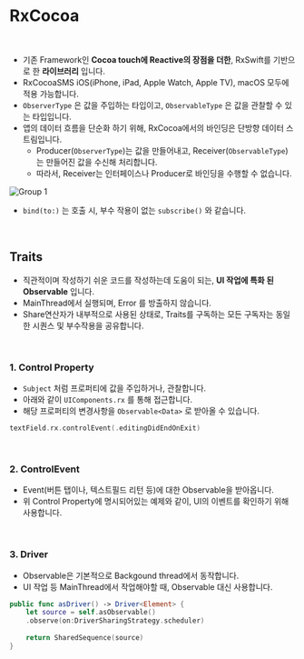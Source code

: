 # RxCocoa

<br>

- 기존 Framework인 **Cocoa touch에 Reactive의 장점을 더한**, RxSwift를 기반으로 한 **라이브러리** 입니다.
- RxCocoaSMS iOS(iPhone, iPad, Apple Watch, Apple TV), macOS 모두에 적용 가능합니다.
- `ObserverType` 은 값을 주입하는 타입이고, `ObservableType` 은 값을 관찰할 수 있는 타입입니다.
- 앱의 데이터 흐름을 단순화 하기 위해, RxCocoa에서의 바인딩은 단방향 데이터 스트림입니다.
  - Producer(`ObserverType`)는 값을 만들어내고, Receiver(`ObservableType`)는 만들어진 값을 수신해 처리합니다.
  - 따라서, Receiver는 인터페이스나 Producer로 바인딩을 수행할 수 없습니다.


![Group 1](https://user-images.githubusercontent.com/92635121/193748281-7d4138d9-5832-4c09-a4d1-fa7e0c0f08ff.png)

- `bind(to:)` 는 호출 시, 부수 작용이 없는 `subscribe()` 와 같습니다.

<br>

## Traits

- 직관적이며 작성하기 쉬운 코드를 작성하는데 도움이 되는, **UI 작업에 특화 된 Observable** 입니다.
- MainThread에서 실행되며, Error 를 방출하지 않습니다.
- Share연산자가 내부적으로 사용된 상태로, Traits를 구독하는 모든 구독자는 동일한 시퀀스 및 부수작용을 공유합니다.

<br>

### 1. Control Property

- `Subject` 처럼 프로퍼티에 값을 주입하거나, 관찰합니다.
- 아래와 같이 `UIComponents.rx` 를 통해 접근합니다.
- 해당 프로퍼티의 변경사항을 `Observable<Data>` 로 받아올 수 있습니다.

```swift
textField.rx.controlEvent(.editingDidEndOnExit)
```

<br>

### 2. ControlEvent

- Event(버튼 탭이나, 텍스트필드 리턴 등)에 대한 Observable을 받아옵니다.
- 위 Control Property에 명시되어있는 예제와 같이, UI의 이벤트를 확인하기 위해 사용합니다.

<br>

### 3. Driver

- Observable은 기본적으로 Backgound thread에서 동작합니다.
- UI 작업 등 MainThread에서 작업해야할 때, Observable 대신 사용합니다. 

```swift
public func asDriver() -> Driver<Element> {
  	let source = self.asObservable()
  	.observe(on:DriverSharingStrategy.scheduler)
  
  	return SharedSequence(source)
}
```
